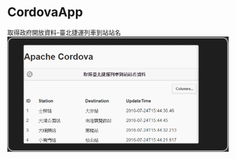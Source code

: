 # CordovaApp
取得政府開放資料-臺北捷運列車到站站名
![image](https://raw.githubusercontent.com/kent42ilink/CordovaApp/master/CordovaApp/img/2016-07-24_160824.png)
